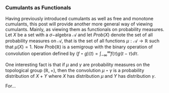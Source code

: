 ### Cumulants as Functionals




Having previously introduced cumulants as well as free and monotone cumulants, this post will provide another more general way of viewing cumulants. Mainly, as viewing them as functionals on probability measures. Let $X$ be a set with a $\sigma-$algebra $\mathcal{A}$ and let $Prob(X)$ denote the set of all probability measures on $\mathcal{A}$, that is the set of all functions $\mu : \mathcal{A} \rightarrow \mathbb{R}$ such that $\mu(X) = 1$. Now $Prob(\mathbb{R})$ is a semigroup with the binary operation of convolution operation defined by $(f \star g)(t) = \int_{-\infty}^{\infty}f(\tau)g(t - \tau)d\tau$. 


One interesting fact is that if $\mu$ and $\gamma$ are probability measures on the topological group $(\mathbb{R},+)$, then the convolution $\mu \star \gamma$ is a probability distribution of $X + Y$ where $X$ has distribution $\mu$ and $Y$ has distribution $\gamma$. 

For...





















